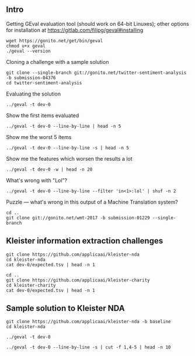 
Intro
-----

Getting GEval evaluation tool (should work on 64-bit Linuxes); other options for installation
at https://gitlab.com/filipg/geval#installing

    wget https://gonito.net/get/bin/geval
    chmod u+x geval
    ./geval --version

Cloning a challenge with a sample solution

    git clone --single-branch git://gonito.net/twitter-sentiment-analysis -b submission-04376
    cd twitter-sentiment-analysis

Evaluating the solution

    ../geval -t dev-0

Show the first items evaluated

    ../geval -t dev-0 --line-by-line | head -n 5

Show me the worst 5 items

    ../geval -t dev-0 --line-by-line -s | head -n 5

Show me the features which worsen the results a lot

    ../geval -t dev-0 -w | head -n 20

What's wrong with "Lol"?

    ../geval -t dev-0 --line-by-line --filter 'in<1>:lol' | shuf -n 2

Puzzle — what's wrong in this output of a Machine Translation system?

    cd ..
    git clone git://gonito.net/wmt-2017 -b submission-01229 --single-branch

Kleister information extraction challenges
------------------------------------------

    git clone https://github.com/applicaai/kleister-nda
    cd kleister-nda
    cat dev-0/expected.tsv | head -n 1

    cd ..
    git clone https://github.com/applicaai/kleister-charity
    cd kleister-charity
    cat dev-0/expected.tsv | head -n 1

Sample solution to Kleister NDA
-------------------------------

    git clone https://github.com/applicaai/kleister-nda -b baseline
    cd kleister-nda

    ../geval -t dev-0

    ../geval -t dev-0 --line-by-line -s | cut -f 1,4-5 | head -n 10
